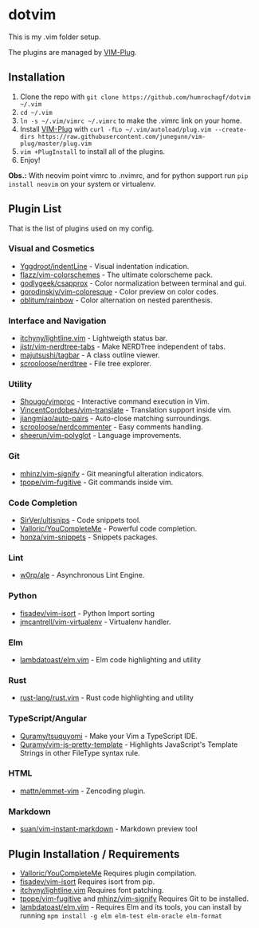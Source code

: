 # dotvim

This is my .vim folder setup.

The plugins are managed by [VIM-Plug](https://github.com/junegunn/vim-plug).

## Installation

1. Clone the repo with `git clone https://github.com/humrochagf/dotvim ~/.vim`
2. `cd ~/.vim`
3. `ln -s ~/.vim/vimrc ~/.vimrc` to make the .vimrc link on your home.
4. Install [VIM-Plug](https://github.com/junegunn/vim-plug) with `curl -fLo ~/.vim/autoload/plug.vim --create-dirs https://raw.githubusercontent.com/junegunn/vim-plug/master/plug.vim`
5. `vim +PlugInstall` to install all of the plugins.
6. Enjoy!

**Obs.:** With neovim point vimrc to .nvimrc, and for python support run `pip install neovim` on your system or virtualenv.

## Plugin List

That is the list of plugins used on my config.

### Visual and Cosmetics

* [Yggdroot/indentLine](https://github.com/Yggdroot/indentLine) - Visual indentation indication.
* [flazz/vim-colorschemes](https://github.com/flazz/vim-colorschemes) - The ultimate colorscheme pack.
* [godlygeek/csapprox](https://github.com/godlygeek/csapprox) - Color normalization between terminal and gui.
* [gorodinskiy/vim-coloresque](https://github.com/gorodinskiy/vim-coloresque) - Color preview on color codes.
* [oblitum/rainbow](https://github.com/oblitum/rainbow) - Color alternation on nested parenthesis.

### Interface and Navigation

* [itchyny/lightline.vim](https://github.com/itchyny/lightline.vim) - Lightweigth status bar.
* [jistr/vim-nerdtree-tabs](https://github.com/jistr/vim-nerdtree-tabs) - Make NERDTree independent of tabs.
* [majutsushi/tagbar](https://github.com/majutsushi/tagbar) - A class outline viewer.
* [scrooloose/nerdtree](https://github.com/scrooloose/nerdtree) - File tree explorer.

### Utility

* [Shougo/vimproc](https://github.com/Shougo/vimproc) - Interactive command execution in Vim.
* [VincentCordobes/vim-translate](https://github.com/vincentcordobes/vim-translate) - Translation support inside vim.
* [jiangmiao/auto-pairs](https://github.com/jiangmiao/auto-pairs) - Auto-close matching surroundings.
* [scrooloose/nerdcommenter](https://github.com/scrooloose/nerdcommenter) - Easy comments handling.
* [sheerun/vim-polyglot](https://github.com/sheerun/vim-polyglot) - Language improvements.

### Git

* [mhinz/vim-signify](https://github.com/mhinz/vim-signify) - Git meaningful alteration indicators.
* [tpope/vim-fugitive](https://github.com/tpope/vim-fugitive) - Git commands inside vim.

### Code Completion

* [SirVer/ultisnips](https://github.com/SirVer/ultisnips) - Code snippets tool.
* [Valloric/YouCompleteMe](https://github.com/Valloric/YouCompleteMe) - Powerful code completion.
* [honza/vim-snippets](https://github.com/honza/vim-snippets) - Snippets packages.

### Lint

* [w0rp/ale](https://github.com/w0rp/ale) - Asynchronous Lint Engine.

### Python

* [fisadev/vim-isort](https://github.com/fisadev/vim-isort) - Python Import sorting
* [jmcantrell/vim-virtualenv](https://github.com/jmcantrell/vim-virtualenv) - Virtualenv handler.

### Elm

* [lambdatoast/elm.vim](https://github.com/lambdatoast/elm.vim) - Elm code highlighting and utility

### Rust

* [rust-lang/rust.vim](https://github.com/rust-lang/rust.vim) - Rust code highlighting and utility

### TypeScript/Angular

* [Quramy/tsuquyomi](https://github.com/Quramy/tsuquyomi) - Make your Vim a TypeScript IDE.
* [Quramy/vim-js-pretty-template](https://github.com/Quramy/vim-js-pretty-template) - Highlights JavaScript's Template Strings in other FileType syntax rule.

### HTML

* [mattn/emmet-vim](https://github.com/mattn/emmet-vim) - Zencoding plugin.

### Markdown

* [suan/vim-instant-markdown](https://github.com/suan/vim-instant-markdown) - Markdown preview tool

## Plugin Installation / Requirements

* [Valloric/YouCompleteMe](https://github.com/Valloric/YouCompleteMe) Requires plugin compilation.
* [fisadev/vim-isort](https://github.com/fisadev/vim-isort) Requires isort from pip.
* [itchyny/lightline.vim](https://github.com/itchyny/lightline.vim) Requires font patching.
* [tpope/vim-fugitive](https://github.com/tpope/vim-fugitive) and [mhinz/vim-signify](https://github.com/mhinz/vim-signify) Requires Git to be installed.
* [lambdatoast/elm.vim](https://github.com/lambdatoast/elm.vim) - Requires Elm and its tools, you can install by running `npm install -g elm elm-test elm-oracle elm-format`
